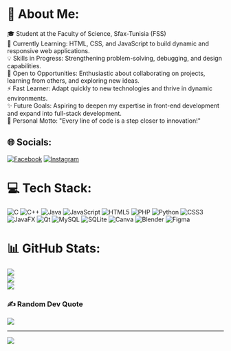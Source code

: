 # 💫 About Me:
🎓 Student at the Faculty of Science, Sfax-Tunisia (FSS)<br>🌱 Currently Learning: HTML, CSS, and JavaScript to build dynamic and responsive web applications.<br>💡 Skills in Progress: Strengthening problem-solving, debugging, and design capabilities.<br>📢 Open to Opportunities: Enthusiastic about collaborating on projects, learning from others, and exploring new ideas.<br>⚡ Fast Learner: Adapt quickly to new technologies and thrive in dynamic environments.<br>✨ Future Goals: Aspiring to deepen my expertise in front-end development and expand into full-stack development.<br>🌟 Personal Motto: "Every line of code is a step closer to innovation!"


## 🌐 Socials:
[![Facebook](https://img.shields.io/badge/Facebook-%231877F2.svg?logo=Facebook&logoColor=white)](https://facebook.com/https://www.facebook.com/profile.php?id=61560510069480) [![Instagram](https://img.shields.io/badge/Instagram-%23E4405F.svg?logo=Instagram&logoColor=white)](https://instagram.com/https://www.instagram.com/loueylahwel/) 

# 💻 Tech Stack:
![C](https://img.shields.io/badge/c-%2300599C.svg?style=for-the-badge&logo=c&logoColor=white) ![C++](https://img.shields.io/badge/c++-%2300599C.svg?style=for-the-badge&logo=c%2B%2B&logoColor=white) ![Java](https://img.shields.io/badge/java-%23ED8B00.svg?style=for-the-badge&logo=openjdk&logoColor=white) ![JavaScript](https://img.shields.io/badge/javascript-%23323330.svg?style=for-the-badge&logo=javascript&logoColor=%23F7DF1E) ![HTML5](https://img.shields.io/badge/html5-%23E34F26.svg?style=for-the-badge&logo=html5&logoColor=white) ![PHP](https://img.shields.io/badge/php-%23777BB4.svg?style=for-the-badge&logo=php&logoColor=white) ![Python](https://img.shields.io/badge/python-3670A0?style=for-the-badge&logo=python&logoColor=ffdd54) ![CSS3](https://img.shields.io/badge/css3-%231572B6.svg?style=for-the-badge&logo=css3&logoColor=white) ![JavaFX](https://img.shields.io/badge/javafx-%23FF0000.svg?style=for-the-badge&logo=javafx&logoColor=white) ![Qt](https://img.shields.io/badge/Qt-%23217346.svg?style=for-the-badge&logo=Qt&logoColor=white) ![MySQL](https://img.shields.io/badge/mysql-4479A1.svg?style=for-the-badge&logo=mysql&logoColor=white) ![SQLite](https://img.shields.io/badge/sqlite-%2307405e.svg?style=for-the-badge&logo=sqlite&logoColor=white) ![Canva](https://img.shields.io/badge/Canva-%2300C4CC.svg?style=for-the-badge&logo=Canva&logoColor=white) ![Blender](https://img.shields.io/badge/blender-%23F5792A.svg?style=for-the-badge&logo=blender&logoColor=white) ![Figma](https://img.shields.io/badge/figma-%23F24E1E.svg?style=for-the-badge&logo=figma&logoColor=white)
# 📊 GitHub Stats:
![](https://github-readme-stats.vercel.app/api?username=BL9&theme=dark&hide_border=false&include_all_commits=true&count_private=true)<br/>
![](https://github-readme-streak-stats.herokuapp.com/?user=BL9&theme=dark&hide_border=false)<br/>
![](https://github-readme-stats.vercel.app/api/top-langs/?username=BL9&theme=dark&hide_border=false&include_all_commits=true&count_private=true&layout=compact)

### ✍️ Random Dev Quote
![](https://quotes-github-readme.vercel.app/api?type=horizontal&theme=radical)

---
[![](https://visitcount.itsvg.in/api?id=BL9&icon=0&color=0)](https://visitcount.itsvg.in)

<!-- Proudly created with GPRM ( https://gprm.itsvg.in ) -->
